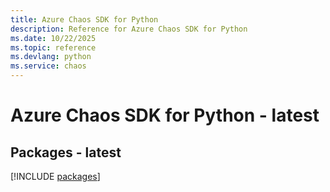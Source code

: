 ```yaml
---
title: Azure Chaos SDK for Python
description: Reference for Azure Chaos SDK for Python
ms.date: 10/22/2025
ms.topic: reference
ms.devlang: python
ms.service: chaos
---
```

# Azure Chaos SDK for Python - latest
## Packages - latest
[!INCLUDE [packages](chaos-index.md)]